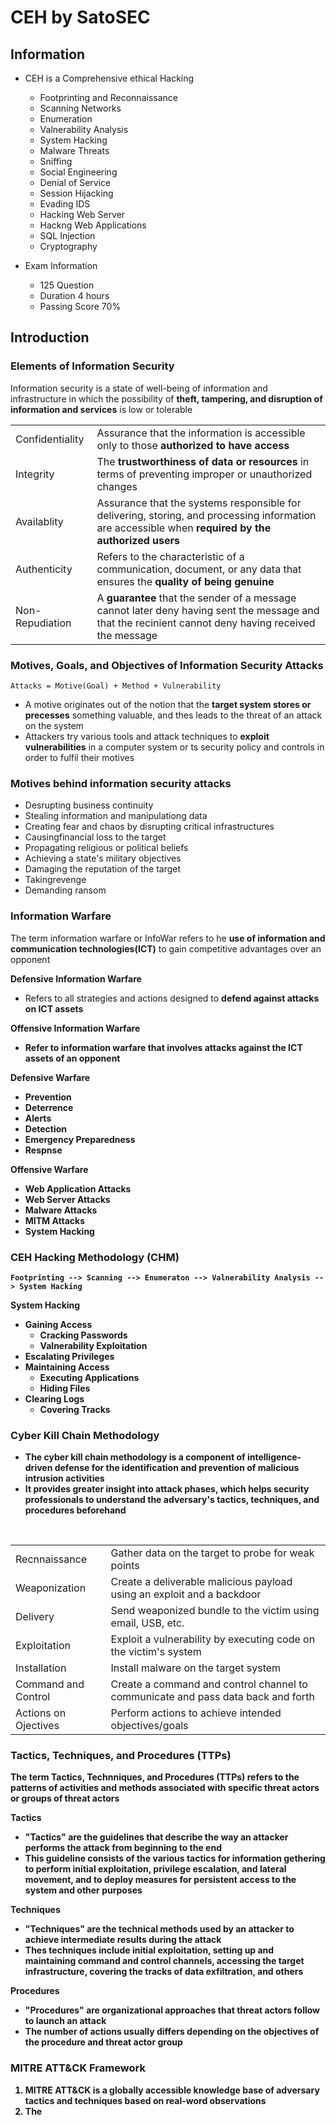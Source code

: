 # CEH by SatoSEC

## Information
* CEH is a Comprehensive ethical Hacking
    * Footprinting and Reconnaissance
    * Scanning Networks
    * Enumeration
    * Valnerability Analysis
    * System Hacking
    * Malware Threats
    * Sniffing
    * Social Engineering
    * Denial of Service
    * Session Hijacking
    * Evading IDS
    * Hacking Web Server
    * Hackng Web Applications
    * SQL Injection
    * Cryptography

* Exam Information
    * 125 Question
    * Duration 4 hours
    * Passing Score 70%

## Introduction

### Elements of Information Security
Information security is a state of well-being of information and infrastructure in which the possibility of <b>theft, tampering, and disruption of information and services</b> is low or tolerable

<table>
  <tr>
    <td>Confidentiality</td>
    <td>Assurance that the information is accessible only to those <b>authorized to have access</b></td>
  </tr>
  <tr>
    <td>Integrity</td>
    <td>The <b>trustworthiness of data or resources</b> in terms of preventing improper or unauthorized changes</td>
  </tr>
  <tr>
    <td>Availablity</td>
    <td>Assurance that the systems responsible for delivering, storing, and processing information are accessible when <b>required by the authorized users</b></td>
  </tr>
  <tr>
    <td>Authenticity</td>
    <td>Refers to the characteristic of a communication, document, or any data that ensures the <b>quality of being genuine</b></td>
  </tr>
  <tr>
    <td>Non-Repudiation</td>
    <td>A <b>guarantee</b> that the sender of a message cannot later deny having sent the message and that the recinient cannot deny having received the message</td>
  </tr>
</table>

### Motives, Goals, and Objectives of Information Security Attacks

```
Attacks = Motive(Goal) + Method + Vulnerability
```

* A motive originates out of the notion that the <b>target system stores or precesses</b> something valuable, and thes leads to the threat of an attack on the system
* Attackers try various tools and attack techniques to <b>exploit vulnerabilities</b> in a computer system or ts security policy and controls in order to fulfil their motives

### Motives behind information security attacks
* Desrupting business continuity
* Stealing information and manipulationg data
* Creating fear and chaos by disrupting critical infrastructures
* Causingfinancial loss to the target
* Propagating religious or political beliefs
* Achieving a state's military objectives
* Damaging the reputation of the target
* Takingrevenge
* Demanding ransom

### Information Warfare
The term information warfare or InfoWar refers to he <b>use of information and communication technologies(ICT)</b> to gain competitive advantages over an opponent

<b>Defensive Information Warfare</b>
* Refers to all strategies and actions designed to <b>defend against attacks on ICT assets

<b>Offensive Information Warfare</b>
* Refer to information warfare that involves <b>attacks against the ICT assets</b> of an opponent

<b>Defensive Warfare</b>
* Prevention
* Deterrence
* Alerts
* Detection
* Emergency Preparedness
* Respnse

<b>Offensive Warfare</b>
* Web Application Attacks
* Web Server Attacks
* Malware Attacks
* MITM Attacks
* System Hacking

### CEH Hacking Methodology (CHM)
```
Footprinting --> Scanning --> Enumeraton --> Valnerability Analysis --> System Hacking
```
<b>System Hacking</b>
* Gaining Access
    * Cracking Passwords
    * Valnerability Exploitation
* Escalating Privileges
* Maintaining Access
    * Executing Applications
    * Hiding Files
* Clearing Logs
    * Covering Tracks

### Cyber Kill Chain Methodology
* The cyber kill chain methodology is a component of intelligence-driven defense for the identification and <b>prevention of malicious intrusion activities</b>
* It provides greater insight into attack phases, which helps security professionals to understand the <b>adversary's tactics, techniques, and procedures beforehand</b>
</br>
<table>
  <tr>
    <td>Recnnaissance</td>
    <td>Gather data on the target to probe for weak points</td>
  </tr>
  <tr>
    <td>Weaponization</td>
    <td>Create a deliverable malicious payload using an exploit and a backdoor</td>
  </tr>
  <tr>
    <td>Delivery</td>
    <td>Send weaponized bundle to the victim using email, USB, etc.</td>
  </tr>
  <tr>
    <td>Exploitation</td>
    <td>Exploit a vulnerability by executing code on the victim's system</td>
  </tr>
  <tr>
    <td>Installation</td>
    <td>Install malware on the target system</td>
  </tr>
  <tr>
    <td>Command and Control</td>
    <td>Create a command and control channel to communicate and pass data back and forth</td>
  </tr>
  <tr>
    <td>Actions on Ojectives</td>
    <td>Perform actions to achieve intended objectives/goals</td>
  </tr>
</table>

### Tactics, Techniques, and Procedures (TTPs)
The term Tactics, Technniques, and Procedures (TTPs) refers to the <b>patterns of activities and methods</b> associated with specific threat actors or groups of threat actors

<b>Tactics</b>
* "Tactics" are the guidelines that describe the <b>way an attacker performs the attack</b> from beginning to the end
* This guideline consists of the various <b>tactics for information gethering</b> to perform initial exploitation, privilege escalation, and lateral movement, and to deploy measures for persistent access to the system and other purposes

<b>Techniques</b>
* "Techniques" are the <b>technical methods used by an attacker</b> to achieve intermediate results during the attack
* Thes techniques include <b>initial exploitation</b>, setting up and maintaining <b>command and control channels</b>, accessing the target infrastructure, covering the tracks of data exfiltration, and others

<b>Procedures</b>
* "Procedures" are <b>organizational approaches that threat actors follow</b> to launch an attack
* The number of <b>actions usually differs</b> depending on the objectives of the procedure and threat actor group

### MITRE ATT&CK Framework
1. MITRE ATT&CK is a globally accessible knowledge base of adversary tactics and techniques based on real-word observations
2. The 